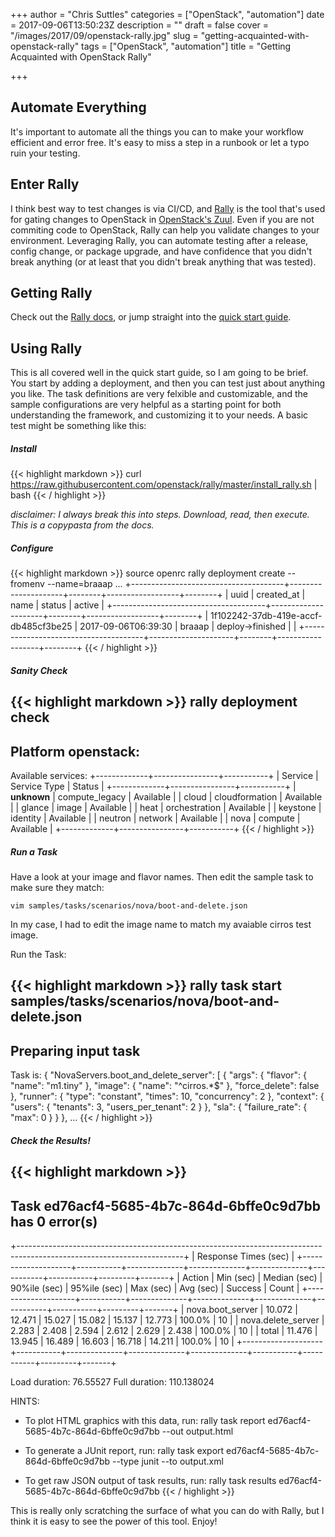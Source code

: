 +++
author = "Chris Suttles"
categories = ["OpenStack", "automation"]
date = 2017-09-06T13:50:23Z
description = ""
draft = false
cover = "/images/2017/09/openstack-rally.jpg"
slug = "getting-acquainted-with-openstack-rally"
tags = ["OpenStack", "automation"]
title = "Getting Acquainted with OpenStack Rally"

+++


## Automate Everything

It's important to automate all the things you can to make your workflow efficient and error free. It's easy to miss a step in a runbook or let a typo ruin your testing.

## Enter Rally

I think best way to test changes is via CI/CD, and [Rally](https://wiki.openstack.org/wiki/Rally) is the tool that's used for gating changes to OpenStack in [OpenStack's Zuul](http://status.openstack.org/zuul/). Even if you are not commiting code to OpenStack, Rally can help you validate changes to your environment. Leveraging Rally, you can automate testing after a release, config change, or package upgrade, and have confidence that you didn't break anything (or at least that you didn't break anything that was tested).

## Getting Rally

Check out the [Rally docs](http://docs.xrally.xyz/projects/openstack/en/latest/), or jump straight into the [quick start guide](http://docs.xrally.xyz/projects/openstack/en/latest/quick_start/tutorial.html).

## Using Rally

This is all covered well in the quick start guide, so I am going to be brief. You start by adding a deployment, and then you can test just about anything you like. The task  definitions are very felxible and customizable, and the sample configurations are very helpful as a starting point for both understanding the framework, and customizing it to your needs. A basic test might be something like this:

##### Install
{{< highlight markdown >}}
curl https://raw.githubusercontent.com/openstack/rally/master/install_rally.sh | bash
{{< / highlight >}}

_disclaimer: I always break this into steps. Download, read, then execute. This is a copypasta from the docs._

##### Configure

{{< highlight markdown >}}
source openrc
rally deployment create --fromenv --name=braaap
...
+--------------------------------------+---------------------+--------+------------------+--------+
| uuid                                 | created_at          | name   | status           | active |
+--------------------------------------+---------------------+--------+------------------+--------+
| 1f102242-37db-419e-accf-db485cf3be25 | 2017-09-06T06:39:30 | braaap | deploy->finished |        |
+--------------------------------------+---------------------+--------+------------------+--------+
{{< / highlight >}}

##### Sanity Check

{{< highlight markdown >}}
rally deployment check
--------------------------------------------------------------------------------
Platform openstack:
--------------------------------------------------------------------------------

Available services:
+-------------+----------------+-----------+
| Service     | Service Type   | Status    |
+-------------+----------------+-----------+
| __unknown__ | compute_legacy | Available |
| cloud       | cloudformation | Available |
| glance      | image          | Available |
| heat        | orchestration  | Available |
| keystone    | identity       | Available |
| neutron     | network        | Available |
| nova        | compute        | Available |
+-------------+----------------+-----------+
{{< / highlight >}}

##### Run a Task

Have a look at your image and flavor names. Then edit the sample task to make sure they match:

`vim samples/tasks/scenarios/nova/boot-and-delete.json`

In my case, I had to edit the image name to match my avaiable cirros test image.

Run the Task:

{{< highlight markdown >}}
rally task start samples/tasks/scenarios/nova/boot-and-delete.json
--------------------------------------------------------------------------------
Preparing input task
--------------------------------------------------------------------------------

Task is:
{
    "NovaServers.boot_and_delete_server": [
        {
            "args": {
                "flavor": {
                    "name": "m1.tiny"
                },
                "image": {
                    "name": "^cirros.*$"
                },
                "force_delete": false
            },
            "runner": {
                "type": "constant",
                "times": 10,
                "concurrency": 2
            },
            "context": {
                "users": {
                    "tenants": 3,
                    "users_per_tenant": 2
                }
            },
            "sla": {
                "failure_rate": {
                    "max": 0
                }
            }
        },
        ...
  {{< / highlight >}}
        
##### Check the Results!

{{< highlight markdown >}}
--------------------------------------------------------------------------------
Task ed76acf4-5685-4b7c-864d-6bffe0c9d7bb has 0 error(s)
--------------------------------------------------------------------------------

+-----------------------------------------------------------------------------------------------------------------------+
|                                                 Response Times (sec)                                                  |
+--------------------+-----------+--------------+--------------+--------------+-----------+-----------+---------+-------+
| Action             | Min (sec) | Median (sec) | 90%ile (sec) | 95%ile (sec) | Max (sec) | Avg (sec) | Success | Count |
+--------------------+-----------+--------------+--------------+--------------+-----------+-----------+---------+-------+
| nova.boot_server   | 10.072    | 12.471       | 15.027       | 15.082       | 15.137    | 12.773    | 100.0%  | 10    |
| nova.delete_server | 2.283     | 2.408        | 2.594        | 2.612        | 2.629     | 2.438     | 100.0%  | 10    |
| total              | 11.476    | 13.945       | 16.489       | 16.603       | 16.718    | 14.211    | 100.0%  | 10    |
+--------------------+-----------+--------------+--------------+--------------+-----------+-----------+---------+-------+

Load duration: 76.55527
Full duration: 110.138024

HINTS:
* To plot HTML graphics with this data, run:
        rally task report ed76acf4-5685-4b7c-864d-6bffe0c9d7bb --out output.html

* To generate a JUnit report, run:
        rally task export ed76acf4-5685-4b7c-864d-6bffe0c9d7bb --type junit --to output.xml

* To get raw JSON output of task results, run:
        rally task results ed76acf4-5685-4b7c-864d-6bffe0c9d7bb
{{< / highlight >}}

This is really only scratching the surface of what you can do with Rally, but I think it is easy to see the power of this tool. Enjoy!

